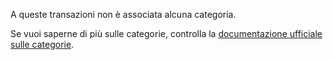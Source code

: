 A queste transazioni non è associata alcuna categoria.

Se vuoi saperne di più sulle categorie, controlla la [documentazione ufficiale sulle categorie](https://firefly-iii.readthedocs.io/en/latest/concepts/categories.html).